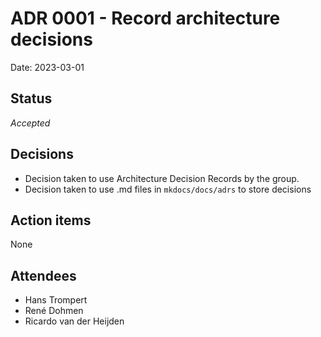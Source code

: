 # ADR 0001 - Record architecture decisions

Date: 2023-03-01

## Status

*Accepted*

## Decisions

* Decision taken to use Architecture Decision Records by the group.
* Decision taken to use .md files in `mkdocs/docs/adrs` to store decisions 

## Action items
None

## Attendees

- Hans Trompert
- René Dohmen
- Ricardo van der Heijden
